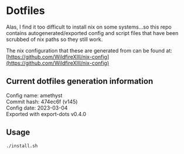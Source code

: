 # Dotfiles

Alas, I find it too difficult to install nix on some systems...so this repo contains autogenerated/exported config and script files that have been scrubbed of nix paths so they still work.

The nix configuration that these are generated from can be found at:  
[https://github.com/WildfireXIII/nix-config](https://github.com/WildfireXIII/nix-config)

## Current dotfiles generation information

Config name: amethyst  
Commit hash: 474ec6f (v145)  
Config date: 2023-03-04  
Exported with export-dots v0.4.0  

## Usage

```
./install.sh
```
